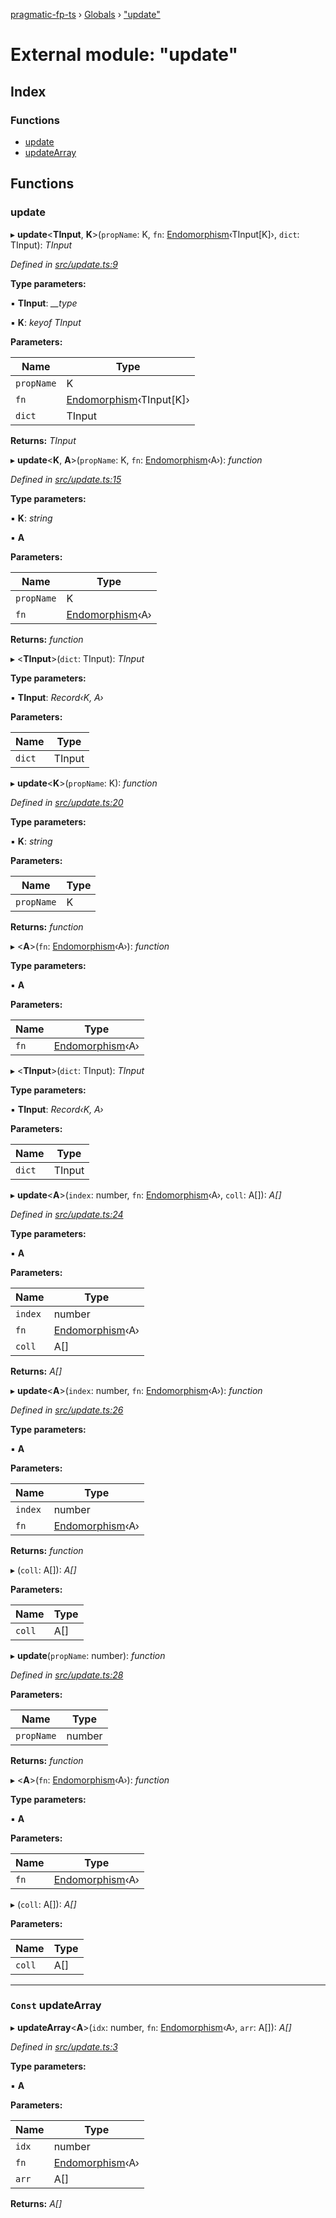 [pragmatic-fp-ts](../README.md) › [Globals](../globals.md) › ["update"](_update_.md)

# External module: "update"

## Index

### Functions

* [update](_update_.md#update)
* [updateArray](_update_.md#const-updatearray)

## Functions

###  update

▸ **update**<**TInput**, **K**>(`propName`: K, `fn`: [Endomorphism](_types_.md#endomorphism)‹TInput[K]›, `dict`: TInput): *TInput*

*Defined in [src/update.ts:9](https://github.com/hermann-p/pragmatic-fp-ts/blob/87551e7/src/update.ts#L9)*

**Type parameters:**

▪ **TInput**: *__type*

▪ **K**: *keyof TInput*

**Parameters:**

Name | Type |
------ | ------ |
`propName` | K |
`fn` | [Endomorphism](_types_.md#endomorphism)‹TInput[K]› |
`dict` | TInput |

**Returns:** *TInput*

▸ **update**<**K**, **A**>(`propName`: K, `fn`: [Endomorphism](_types_.md#endomorphism)‹A›): *function*

*Defined in [src/update.ts:15](https://github.com/hermann-p/pragmatic-fp-ts/blob/87551e7/src/update.ts#L15)*

**Type parameters:**

▪ **K**: *string*

▪ **A**

**Parameters:**

Name | Type |
------ | ------ |
`propName` | K |
`fn` | [Endomorphism](_types_.md#endomorphism)‹A› |

**Returns:** *function*

▸ <**TInput**>(`dict`: TInput): *TInput*

**Type parameters:**

▪ **TInput**: *Record‹K, A›*

**Parameters:**

Name | Type |
------ | ------ |
`dict` | TInput |

▸ **update**<**K**>(`propName`: K): *function*

*Defined in [src/update.ts:20](https://github.com/hermann-p/pragmatic-fp-ts/blob/87551e7/src/update.ts#L20)*

**Type parameters:**

▪ **K**: *string*

**Parameters:**

Name | Type |
------ | ------ |
`propName` | K |

**Returns:** *function*

▸ <**A**>(`fn`: [Endomorphism](_types_.md#endomorphism)‹A›): *function*

**Type parameters:**

▪ **A**

**Parameters:**

Name | Type |
------ | ------ |
`fn` | [Endomorphism](_types_.md#endomorphism)‹A› |

▸ <**TInput**>(`dict`: TInput): *TInput*

**Type parameters:**

▪ **TInput**: *Record‹K, A›*

**Parameters:**

Name | Type |
------ | ------ |
`dict` | TInput |

▸ **update**<**A**>(`index`: number, `fn`: [Endomorphism](_types_.md#endomorphism)‹A›, `coll`: A[]): *A[]*

*Defined in [src/update.ts:24](https://github.com/hermann-p/pragmatic-fp-ts/blob/87551e7/src/update.ts#L24)*

**Type parameters:**

▪ **A**

**Parameters:**

Name | Type |
------ | ------ |
`index` | number |
`fn` | [Endomorphism](_types_.md#endomorphism)‹A› |
`coll` | A[] |

**Returns:** *A[]*

▸ **update**<**A**>(`index`: number, `fn`: [Endomorphism](_types_.md#endomorphism)‹A›): *function*

*Defined in [src/update.ts:26](https://github.com/hermann-p/pragmatic-fp-ts/blob/87551e7/src/update.ts#L26)*

**Type parameters:**

▪ **A**

**Parameters:**

Name | Type |
------ | ------ |
`index` | number |
`fn` | [Endomorphism](_types_.md#endomorphism)‹A› |

**Returns:** *function*

▸ (`coll`: A[]): *A[]*

**Parameters:**

Name | Type |
------ | ------ |
`coll` | A[] |

▸ **update**(`propName`: number): *function*

*Defined in [src/update.ts:28](https://github.com/hermann-p/pragmatic-fp-ts/blob/87551e7/src/update.ts#L28)*

**Parameters:**

Name | Type |
------ | ------ |
`propName` | number |

**Returns:** *function*

▸ <**A**>(`fn`: [Endomorphism](_types_.md#endomorphism)‹A›): *function*

**Type parameters:**

▪ **A**

**Parameters:**

Name | Type |
------ | ------ |
`fn` | [Endomorphism](_types_.md#endomorphism)‹A› |

▸ (`coll`: A[]): *A[]*

**Parameters:**

Name | Type |
------ | ------ |
`coll` | A[] |

___

### `Const` updateArray

▸ **updateArray**<**A**>(`idx`: number, `fn`: [Endomorphism](_types_.md#endomorphism)‹A›, `arr`: A[]): *A[]*

*Defined in [src/update.ts:3](https://github.com/hermann-p/pragmatic-fp-ts/blob/87551e7/src/update.ts#L3)*

**Type parameters:**

▪ **A**

**Parameters:**

Name | Type |
------ | ------ |
`idx` | number |
`fn` | [Endomorphism](_types_.md#endomorphism)‹A› |
`arr` | A[] |

**Returns:** *A[]*
